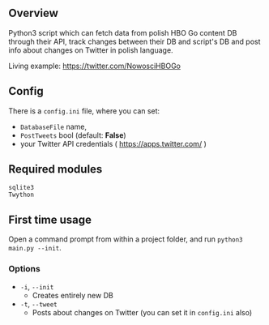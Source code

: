 ## Overview

Python3 script which can fetch data from polish HBO Go content DB through their API, track changes between their DB and script's DB and post info about changes on Twitter in polish language.

Living example: https://twitter.com/NowosciHBOGo

## Config

There is a `config.ini` file, where you can set:
- `DatabaseFile` name,
- `PostTweets` bool (default: **False**)
- your Twitter API credentials ( https://apps.twitter.com/ )

## Required modules

```
sqlite3
Twython
```

## First time usage

Open a command prompt from within a project folder, and run `python3 main.py --init`.

### Options
- `-i`, `--init`
  - Creates entirely new DB
- `-t`, `--tweet`
  - Posts about changes on Twitter (you can set it in `config.ini` also)
